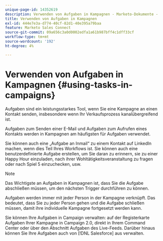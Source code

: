 ```yaml
---
unique-page-id: 14352619
description: Verwenden von Aufgaben in Kampagnen - Marketo-Dokumente - Produktdokumentation
title: Verwenden von Aufgaben in Kampagnen
exl-id: 444e7e3a-d774-40cf-82d1-40e395a79baa
feature: Marketo Sales Connect
source-git-commit: 09a656c3a0d0002edfa1a61b987bff4c1dff33cf
workflow-type: tm+mt
source-wordcount: '192'
ht-degree: 4%

---
```


# Verwenden von Aufgaben in Kampagnen {#using-tasks-in-campaigns}

Aufgaben sind ein leistungsstarkes Tool, wenn Sie eine Kampagne an einen Kontakt senden, insbesondere wenn Ihr Verkaufsprozess kanalübergreifend ist.

Aufgaben zum Senden einer E-Mail und Aufgaben zum Aufrufen eines Kontakts werden in Kampagnen am häufigsten für Aufgaben verwendet.

Sie können auch eine „Aufgabe an Inmail“ zu einem Kontakt auf LinkedIn machen, wenn dies Teil Ihres Workflows ist. Sie können auch eine benutzerdefinierte Aufgabe erstellen, um Sie daran zu erinnern, sie zu einer Happy Hour einzuladen, nach ihrer Wohltätigkeitsveranstaltung zu fragen oder nach Spiel 5 einzuchecken, usw.

>[!NOTE]
>
>Das Wichtigste an Aufgaben in Kampagnen ist, dass Sie die Aufgabe abschließen müssen, um den nächsten Trigger durchführen zu können.

Aufgaben werden immer mit jeder Person in der Kampagne verknüpft. Das bedeutet, dass Sie zu jeder Person gehen und die Aufgabe schließen müssen, damit ihre individuelle Kampagne fortgesetzt werden kann.

Sie können Ihre Aufgaben in Campaign verwalten: auf der Registerkarte Aufgaben Ihrer Kampagne in Campaign 2.0, direkt in Ihrem Command Center oder über den Abschnitt Aufgaben des Live-Feeds. Darüber hinaus können Sie Ihre Aufgaben auch von [!DNL Salesforce] aus verwalten.
